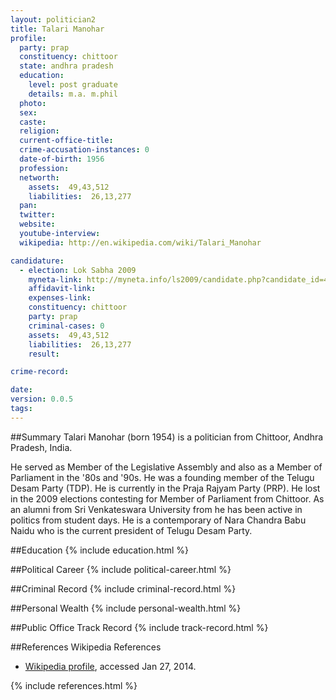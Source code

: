 ```yaml
---
layout: politician2
title: Talari Manohar
profile: 
  party: prap
  constituency: chittoor
  state: andhra pradesh
  education: 
    level: post graduate
    details: m.a. m.phil
  photo: 
  sex: 
  caste: 
  religion: 
  current-office-title: 
  crime-accusation-instances: 0
  date-of-birth: 1956
  profession: 
  networth: 
    assets:  49,43,512
    liabilities:  26,13,277
  pan: 
  twitter: 
  website: 
  youtube-interview: 
  wikipedia: http://en.wikipedia.com/wiki/Talari_Manohar

candidature: 
  - election: Lok Sabha 2009
    myneta-link: http://myneta.info/ls2009/candidate.php?candidate_id=4368
    affidavit-link: 
    expenses-link: 
    constituency: chittoor 
    party: prap
    criminal-cases: 0
    assets:  49,43,512
    liabilities:  26,13,277
    result:  

crime-record: 

date: 
version: 0.0.5
tags: 
---
```

##Summary
Talari Manohar (born 1954) is a politician from Chittoor, Andhra Pradesh, India.

He served as Member of the Legislative Assembly and also as a Member of Parliament in the '80s and '90s. He was a founding member of the Telugu Desam Party (TDP). He is currently in the Praja Rajyam Party (PRP). He lost in the 2009 elections contesting for Member of Parliament from Chittoor. As an alumni from Sri Venkateswara University from he has been active in politics from student days. He is a contemporary of Nara Chandra Babu Naidu who is the current president of Telugu Desam Party.


##Education
{% include education.html %}


##Political Career
{% include political-career.html %}


##Criminal Record
{% include criminal-record.html %}


##Personal Wealth
{% include personal-wealth.html %}


##Public Office Track Record
{% include track-record.html %}


##References
Wikipedia References
- [Wikipedia profile]({{page.profile.wikipedia}}), accessed Jan 27, 2014.



{% include references.html %}